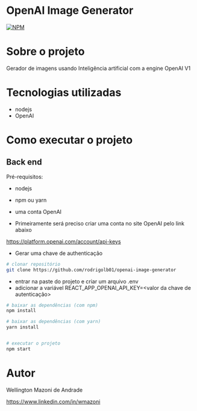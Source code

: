 # OpenAI Image Generator
[![NPM](https://img.shields.io/npm/l/react)](https://github.com/rodrigolb01/openai-image-generator/blob/main/LICENSE) 

# Sobre o projeto

Gerador de imagens usando Inteligência artificial com a engine OpenAI V1

# Tecnologias utilizadas
- nodejs
- OpenAI


# Como executar o projeto

## Back end
Pré-requisitos: 
- nodejs
- npm ou yarn
- uma conta OpenAI

- Primeiramente será preciso criar uma conta no site OpenAI pelo link abaixo

https://platform.openai.com/account/api-keys

- Gerar uma chave de authenticação

```bash
# clonar repositório
git clone https://github.com/rodrigolb01/openai-image-generator
```

- entrar na paste do projeto e criar um arquivo .env
- adicionar a variável REACT_APP_OPENAI_API_KEY=<valor da chave de autenticação>

 ```bash
# baixar as dependências (com npm)
npm install

# baixar as dependências (com yarn)
yarn install


# executar o projeto
npm start
```

# Autor

Wellington Mazoni de Andrade

https://www.linkedin.com/in/wmazoni
